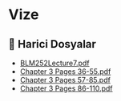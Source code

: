 # Vize


<!--Index-->

## 📂 Harici Dosyalar

- [BLM252Lecture7.pdf](./BLM252Lecture7.pdf)
- [Chapter 3 Pages 36-55.pdf](./Chapter%203%20Pages%2036-55.pdf)
- [Chapter 3 Pages 57-85.pdf](./Chapter%203%20Pages%2057-85.pdf)
- [Chapter 3 Pages 86-110.pdf](./Chapter%203%20Pages%2086-110.pdf)


<!--Index-->

